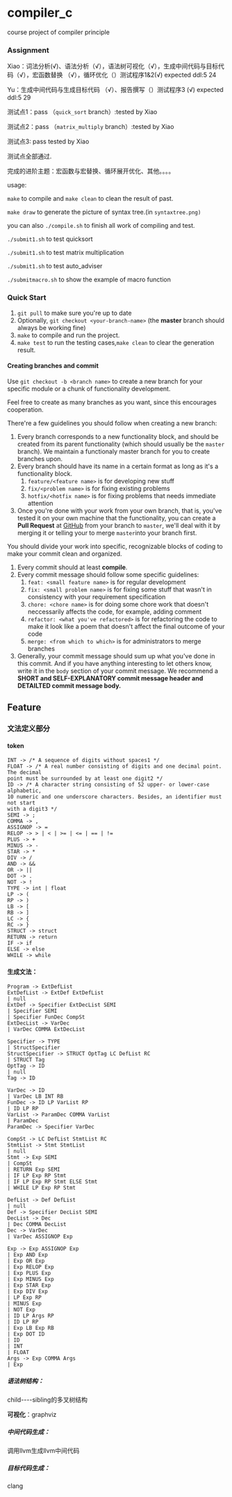 # compiler_c

course project of compiler principle



### Assignment

Xiao：词法分析(√)、语法分析（√），语法树可视化（√），生成中间代码与目标代码（√），宏函数替换 （√），循环优化（）测试程序1&2(√)  expected ddl:5 24



Yu：生成中间代码与生成目标代码 （√）、报告撰写（）测试程序3 (√)  expected ddl:5 29



测试点1：pass （`quick_sort` branch）:tested by Xiao

测试点2：pass （`matrix_multiply` branch）:tested by Xiao

测试点3:   pass  tested by Xiao

测试点全部通过.

完成的进阶主题：宏函数与宏替换、循环展开优化、其他。。。。



usage:

`make` to compile and `make clean` to clean the result of past.

`make draw` to generate the picture of syntax tree.(in `syntaxtree.png)`

you can also `./compile.sh` to finish all work of compiling and test.

`./submit1.sh` to test quicksort

`./submit1.sh` to test matrix multiplication

`./submit1.sh` to test auto_adviser

`./submitmacro.sh` to show the example of macro function

### Quick Start

1. `git pull` to make sure you're up to date
2. Optionally, `git checkout <your-branch-name>` (the **master** branch should always be working fine)
3. `make`  to compile and run the project.
4. `make test` to run the testing cases,`make clean` to clear the generation result.



#### Creating branches and commit

Use `git checkout -b <branch name>` to create a new branch for your specific module or a chunk of functionality development.

Feel free to create as many branches as you want, since this encourages cooperation.

There're a few guidelines you should follow when creating a new branch:

1. Every branch corresponds to a new functionality block, and should be created from its parent functionality (which should usually be the `master` branch). We maintain a functionaly master branch for you to create branches upon.
2. Every branch should have its name in a certain format as long as it's a functionality block.
   1. `feature/<feature name>` is for developing new stuff
   2. `fix/<problem name>` is for fixing existing problems
   3. `hotfix/<hotfix name>` is for fixing problems that needs immediate attention
3. Once you're done with your work from your own branch, that is, you've tested it on your own machine that the functionality, you can create a **Pull Request** at [GitHub](https://github.com/dendenxu/MediConnect-Front/pulls) from your branch to `master`, we'll deal with it by merging it or telling your to merge `master`into your branch first.



You should divide your work into specific, recognizable blocks of coding to make your commit clean and organized.

1. Every commit should at least **compile**.
2. Every commit message should follow some specific guidelines:
   1. `feat: <small feature name>` is for regular development
   2. `fix: <small problem name>` is for fixing some stuff that wasn't in consistency with your requirement specification
   3. `chore: <chore name>` is for doing some chore work that doesn't neccessarily affects the code, for example, adding comment
   4. `refactor: <what you've refactored>` is for refactoring the code to make it look like a poem that doesn't affect the final outcome of your code
   5. `merge: <from which to which>` is for administrators to merge branches
3. Generally, your commit message should sum up what you've done in this commit. And if you have anything interesting to let others know, write it in the `body` section of your commit message. We recommend a **SHORT and SELF-EXPLANATORY commit message header and DETAILTED commit message body.**





## Feature

### 文法定义部分

#### token

```
INT -> /* A sequence of digits without spaces1 */
FLOAT -> /* A real number consisting of digits and one decimal point. The decimal
point must be surrounded by at least one digit2 */
ID -> /* A character string consisting of 52 upper- or lower-case alphabetic,
10 numeric and one underscore characters. Besides, an identifier must not start
with a digit3 */
SEMI -> ;
COMMA -> ,
ASSIGNOP -> =
RELOP -> > | < | >= | <= | == | !=
PLUS -> +
MINUS -> -
STAR -> *
DIV -> /
AND -> &&
OR -> ||
DOT -> .
NOT -> !
TYPE -> int | float
LP -> (
RP -> )
LB -> [
RB -> ]
LC -> {
RC -> }
STRUCT -> struct
RETURN -> return
IF -> if
ELSE -> else
WHILE -> while
```

#### 生成文法：

```
Program -> ExtDefList
ExtDefList -> ExtDef ExtDefList
| null
ExtDef -> Specifier ExtDecList SEMI
| Specifier SEMI
| Specifier FunDec CompSt
ExtDecList -> VarDec
| VarDec COMMA ExtDecList

Specifier -> TYPE
| StructSpecifier
StructSpecifier -> STRUCT OptTag LC DefList RC
| STRUCT Tag
OptTag -> ID
| null
Tag -> ID

VarDec -> ID
| VarDec LB INT RB
FunDec -> ID LP VarList RP
| ID LP RP
VarList -> ParamDec COMMA VarList
| ParamDec
ParamDec -> Specifier VarDec

CompSt -> LC DefList StmtList RC
StmtList -> Stmt StmtList
| null
Stmt -> Exp SEMI
| CompSt
| RETURN Exp SEMI
| IF LP Exp RP Stmt
| IF LP Exp RP Stmt ELSE Stmt
| WHILE LP Exp RP Stmt

DefList -> Def DefList
| null
Def -> Specifier DecList SEMI
DecList -> Dec
| Dec COMMA DecList
Dec -> VarDec
| VarDec ASSIGNOP Exp

Exp -> Exp ASSIGNOP Exp
| Exp AND Exp
| Exp OR Exp
| Exp RELOP Exp
| Exp PLUS Exp
| Exp MINUS Exp
| Exp STAR Exp
| Exp DIV Exp
| LP Exp RP
| MINUS Exp
| NOT Exp
| ID LP Args RP
| ID LP RP
| Exp LB Exp RB
| Exp DOT ID
| ID
| INT
| FLOAT
Args -> Exp COMMA Args
| Exp
```





##### 语法树结构：

child----sibling的多叉树结构

**可视化**：graphviz



##### 中间代码生成：

调用llvm生成llvm中间代码



##### 目标代码生成：

clang

